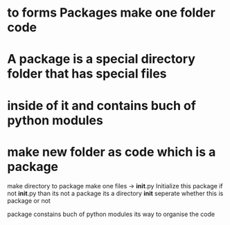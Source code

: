 # to forms Packages make one folder code
# A package is a special directory folder that has special files
# inside of it and contains buch of python modules
# make new folder as code which is a package
make directory to package make one files -> __init__.py
Initialize this package
if not __init__.py than its not a package its a directory
__init__ seperate whether this is package or not

package constains buch of python modules its way to organise the code